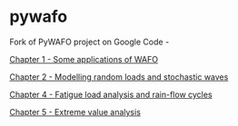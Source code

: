 pywafo
======

Fork of PyWAFO project on Google Code - 

[Chapter 1 - Some applications of WAFO](pywafo/src/wafo/doc/tutorial_scripts/WAFO%20Chapter%201.md)

[Chapter 2 - Modelling random loads and stochastic waves](pywafo/src/wafo/doc/tutorial_scripts/WAFO%20Chapter%202.md)

[Chapter 4 - Fatigue load analysis and rain-flow cycles ](pywafo/src/wafo/doc/tutorial_scripts/WAFO%20Chapter%204.md)

[Chapter 5 - Extreme value analysis](pywafo/src/wafo/doc/tutorial_scripts/WAFO%20Chapter%205.md)
